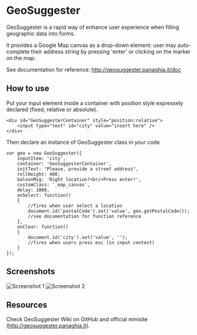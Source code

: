 GeoSuggester
===========

GeoSuggester is a rapid way of enhance user experience when filling geographic data into forms.

It provides a Google Map canvas as a drop-down element: user may auto-complete their address string by pressing 'enter' or clicking on the marker on the map.

See documentation for reference: http://geosuggester.panaghia.it/doc


How to use
----------

Put your input element inside a container with position style expressely declared (fixed, relative or absolute).

	<div id="GeoSuggesterContainer" style="position:relative">
		<input type="text" id="city" value="insert here" />
	</div>

Then declare an instance of GeoSuggester class in your code 

	var geo = new GeoSuggester({
		inputItem: 'city',
		container: 'GeoSuggesterContainer',
		initText: "Please, provide a street address",
		rollHeight: 400,
		baloonMsg: 'Right location?<br/>Press enter!',
		customClass: '_map_canvas',
		delay: 1000,
		onSelect: function()
		{
			//fires when user select a location
			document.id('postalCode').set('value', geo.getPostalCode());
			//see documentation for function reference
		},
		onClear: function()
		{
			document.id('city').set('value', '');
			//fires when users press esc (in input context)		
		}		
	});




Screenshots
-----------

![Screenshot 1](http://dl.dropbox.com/u/5138746/geosuggester.png)
![Screenshot 2](http://dl.dropbox.com/u/5138746/geosuggester_snapshot_real.png)

Resources
-----------------

Check GeoSuggester Wiki on GitHub
and official minisite (http://geosuggester.panaghia.it).

